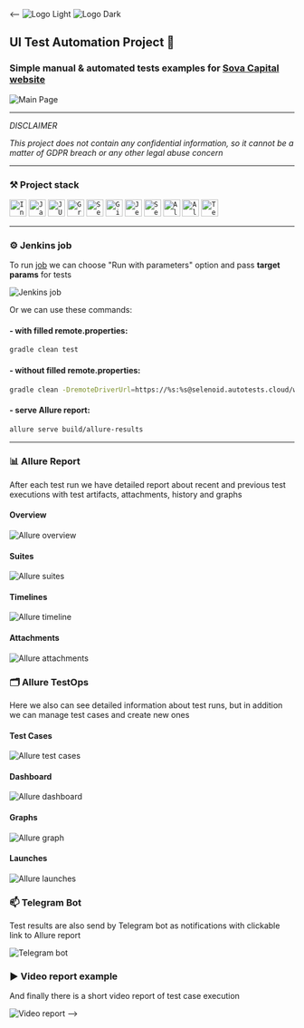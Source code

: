 <--
![Logo Light](https://github.com/Lena-Sazh/SovaCapital/blob/master/src/test/resources/images/Sova_white.svg#gh-dark-mode-only)
![Logo Dark](https://github.com/Lena-Sazh/SovaCapital/blob/master/src/test/resources/images/Sova_black.svg#gh-light-mode-only)

## UI Test Automation Project :owl:
  
### Simple manual & automated tests examples for <a href="https://sovacapital.com">Sova Capital website</a>

![Main Page](https://github.com/Lena-Sazh/SovaCapital/blob/master/src/test/resources/images/Sova_Capital.png)
____

*DISCLAIMER*

*This project does not contain any confidential information, so it cannot be a matter of GDPR breach or any other legal abuse concern*
____

### :hammer_and_pick: Project stack

<code><img height="30" title="IntelliJ IDEA" src="https://github.com/Lena-Sazh/Lena-Sazh/blob/main/src/test/resources/logo/Intelij_IDEA.svg"></code>
<code><img height="30" title="Java" src="https://github.com/Lena-Sazh/Lena-Sazh/blob/main/src/test/resources/logo/Java.svg"></code>
<code><img height="30" title="JUnit 5" src="https://github.com/Lena-Sazh/Lena-Sazh/blob/main/src/test/resources/logo/JUnit5.svg"></code>
<code><img height="30" title="Gradle" src="https://github.com/Lena-Sazh/Lena-Sazh/blob/main/src/test/resources/logo/Gradle.svg"></code>
<code><img height="30" title="Selenide" src="https://github.com/Lena-Sazh/Lena-Sazh/blob/main/src/test/resources/logo/Selenide.svg"></code>
<code><img height="30" title="GitHub" src="https://github.com/Lena-Sazh/Lena-Sazh/blob/main/src/test/resources/logo/Github.svg"></code>
<code><img height="30" title="Jenkins" src="https://github.com/Lena-Sazh/Lena-Sazh/blob/main/src/test/resources/logo/Jenkins.svg"></code>
<code><img height="30" title="Selenoid" src="https://github.com/Lena-Sazh/Lena-Sazh/blob/main/src/test/resources/logo/Selenoid.svg"></code>
<code><img height="30" title="Allure Report" src="https://github.com/Lena-Sazh/Lena-Sazh/blob/main/src/test/resources/logo/Allure_Report.svg"></code>
<code><img height="30" title="Allure TestOps" src="https://github.com/Lena-Sazh/Lena-Sazh/blob/main/src/test/resources/logo/Allure_EE.svg"></code>
<code><img height="30" title="Telegram" src="https://github.com/Lena-Sazh/Lena-Sazh/blob/main/src/test/resources/logo/Telegram.svg"></code>
____

### :gear: Jenkins job
To run <a href="https://jenkins.autotests.cloud/job/SovaCapital_Tests/">job</a> we can choose "Run with parameters" option and pass **target params** for tests

![Jenkins job](https://github.com/Lena-Sazh/SovaCapital/blob/master/src/test/resources/images/Jenkins_params.png)
  
Or we can use these commands:
  
#### - with filled remote.properties:
```bash
gradle clean test
```

#### - without filled remote.properties:
```bash
gradle clean -DremoteDriverUrl=https://%s:%s@selenoid.autotests.cloud/wd/hub/ -DvideoStorage=https://selenoid.autotests.cloud/video/ -Dthreads=1 test
```

#### - serve Allure report:
```bash
allure serve build/allure-results
```
____  

### :bar_chart: Allure Report

After each test run we have detailed report about recent and previous test executions with test artifacts, attachments, history and graphs
  
#### Overview 

![Allure overview](https://github.com/Lena-Sazh/SovaCapital/blob/master/src/test/resources/images/Overview.png)
  
#### Suites

![Allure suites](https://github.com/Lena-Sazh/SovaCapital/blob/master/src/test/resources/images/Report.png)

#### Timelines

![Allure timeline](https://github.com/Lena-Sazh/SovaCapital/blob/master/src/test/resources/images/Timeline.png)

#### Attachments
  
![Allure attachments](https://github.com/Lena-Sazh/SovaCapital/blob/master/src/test/resources/images/Allure_Attach.png)


### :card_index_dividers: Allure TestOps

Here we also can see detailed information about test runs, but in addition we can manage test cases and create new ones
  
#### Test Cases
  
![Allure test cases](https://github.com/Lena-Sazh/SovaCapital/blob/master/src/test/resources/images/TestCases.png)

  
#### Dashboard
  
![Allure dashboard](https://github.com/Lena-Sazh/SovaCapital/blob/master/src/test/resources/images/Dashboard.png)

  
#### Graphs
  
![Allure graph](https://github.com/Lena-Sazh/SovaCapital/blob/master/src/test/resources/images/Graph.png)

  
#### Launches
  
![Allure launches](https://github.com/Lena-Sazh/SovaCapital/blob/master/src/test/resources/images/Launches.png)

  
### :mailbox: Telegram Bot

Test results are also send by Telegram bot as notifications with clickable link to Allure report
  
![Telegram bot](https://github.com/Lena-Sazh/SovaCapital/blob/master/src/test/resources/images/Bot.png)


### :arrow_forward: Video report example

And finally there is a short video report of test case execution
  
![Video report](https://github.com/Lena-Sazh/SovaCapital/blob/master/src/test/resources/images/Video.gif)
-->
